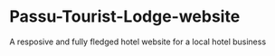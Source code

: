# Passu-Tourist-Lodge-website
A resposive and fully fledged hotel website for a local hotel business
